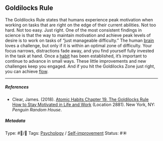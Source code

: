 ## Goldilocks Rule

The Goldilocks Rule states that humans experience peak motivation when working on tasks that are right on the edge of their current abilities. Not too hard. Not too easy. Just right. One of the most consistent findings in science is that the way to maintain motivation and achieve peak levels of desire is to work on tasks of “just manageable difficulty.” The human [brain](Brain.md) loves a challenge, but only if it is within an optimal zone of difficulty. Your focus narrows, distractions fade away, and you find yourself fully invested in the task at hand. Once a [habit](Habit.md) has been established, it’s important to continue to advance in small ways. These little improvements and new challenges keep you engaged. And if you hit the Goldilocks Zone just right, you can achieve [flow](Flow.md).

---

##### References

* Clear, James. (2018). [Atomic Habits Chapter 19. The Goldilocks Rule How to Stay Motivated in Life and Work](Atomic%20Habits%20Chapter%2019.%20The%20Goldilocks%20Rule%20How%20to%20Stay%20Motivated%20in%20Life%20and%20Work.md) (Location 2881). New York, NY: *Penguin Random House*.

##### Metadata

Type: #🔵/🔵 
Tags: [Psychology](Psychology.md) / [Self-improvement]()
Status: #☀️ 
